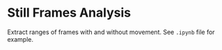# Still Frames Analysis

Extract ranges of frames with and without movement.
See `.ipynb` file for example.
